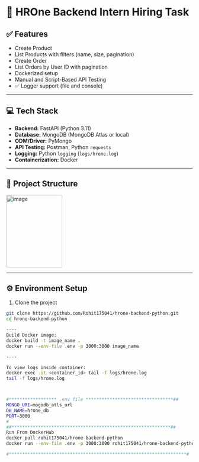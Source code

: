# 🛒 HROne Backend Intern Hiring Task

## ✅ Features

- Create Product
- List Products with filters (name, size, pagination)
- Create Order
- List Orders by User ID with pagination
- Dockerized setup
- Manual and Script-Based API Testing
- ✅ Logger support (file and console)

---

## 💻 Tech Stack

- **Backend:** FastAPI (Python 3.11)
- **Database:** MongoDB (MongoDB Atlas or local)
- **ODM/Driver:** PyMongo
- **API Testing:** Postman, Python `requests`
- **Logging:** Python `logging` (`logs/hrone.log`)
- **Containerization:** Docker

---

## 📁 Project Structure

<img width="151" height="196" alt="image" src="https://github.com/user-attachments/assets/1dde657f-c69a-4f66-b6d7-95f672903fb0" />


----

## ⚙️ Environment Setup

1. Clone the project

```bash
git clone https://github.com/Rohit175041/hrone-backend-python.git
cd hrone-backend-python

----
Build Docker image:
docker build -t image_name .
docker run --env-file .env -p 3000:3000 image_name

----

To view logs inside container:
docker exec -it <container_id> tail -f logs/hrone.log
tail -f logs/hrone.log



#****************** .env file *********************************##
MONGO_URI=mogodb_atls_url
DB_NAME=hrone_db
PORT=3000
#
##************************************************************##
Run From DockerHub
docker pull rohit175041/hrone-backend-python
docker run --env-file .env -p 3000:3000 rohit175041/hrone-backend-python

#*******************************************************************#






